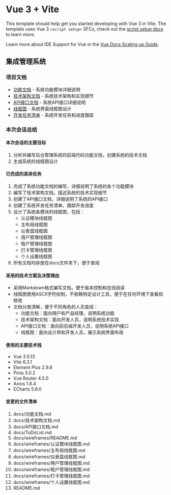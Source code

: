 # Vue 3 + Vite

This template should help get you started developing with Vue 3 in Vite. The template uses Vue 3 `<script setup>` SFCs, check out the [script setup docs](https://v3.vuejs.org/api/sfc-script-setup.html#sfc-script-setup) to learn more.

Learn more about IDE Support for Vue in the [Vue Docs Scaling up Guide](https://vuejs.org/guide/scaling-up/tooling.html#ide-support).

## 集成管理系统

### 项目文档

- [功能文档](./docs/功能文档.md) - 系统功能模块详细说明
- [技术架构文档](./docs/技术架构文档.md) - 系统技术架构和实现细节
- [API接口文档](./docs/API接口文档.md) - 系统API接口详细说明
- [线框图](./docs/wireframes/README.md) - 系统界面线框图设计
- [开发任务清单](./docs/ToDoList.md) - 系统开发任务和进度跟踪

### 本次会话总结

#### 本次会话的主要目标
1. 分析并编写后台管理系统的前端代码功能文档，创建系统的技术文档
2. 生成系统的线框图设计

#### 已完成的具体任务
1. 完成了系统功能文档的编写，详细说明了系统的各个功能模块
2. 编写了技术架构文档，描述系统的技术实现细节
3. 创建了API接口文档，详细说明了系统的API接口
4. 创建了系统开发任务清单，跟踪开发进度
5. 设计了系统各模块的线框图，包括：
   - 认证模块线框图
   - 主布局线框图
   - 仪表盘线框图
   - 用户管理线框图
   - 租户管理线框图
   - 打卡管理线框图
   - 个人设置线框图
6. 所有文档均存放在docs文件夹下，便于查阅

#### 采用的技术方案及决策理由
- 采用Markdown格式编写文档，便于版本控制和在线阅读
- 线框图使用ASCII字符绘制，不依赖特定设计工具，便于在任何环境下查看和修改
- 文档分类清晰，便于不同角色的人员查阅：
  - 功能文档：面向用户和产品经理，说明系统功能
  - 技术架构文档：面向开发人员，说明系统技术实现
  - API接口文档：面向前后端开发人员，说明系统API接口
  - 线框图：面向设计师和开发人员，展示系统界面布局

#### 使用的主要技术栈
- Vue 3.5.13
- Vite 6.3.1
- Element Plus 2.9.8
- Pinia 3.0.2
- Vue Router 4.5.0
- Axios 1.8.4
- ECharts 5.6.0

#### 变更的文件清单
1. docs/功能文档.md
2. docs/技术架构文档.md
3. docs/API接口文档.md
4. docs/ToDoList.md
5. docs/wireframes/README.md
6. docs/wireframes/认证模块线框图.md
7. docs/wireframes/主布局线框图.md
8. docs/wireframes/仪表盘线框图.md
9. docs/wireframes/用户管理线框图.md
10. docs/wireframes/租户管理线框图.md
11. docs/wireframes/打卡管理线框图.md
12. docs/wireframes/个人设置线框图.md
13. README.md
